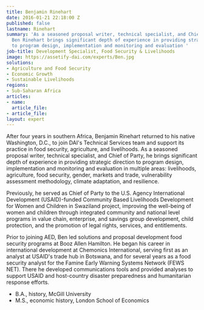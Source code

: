 ```yaml
---
title: Benjamin Rinehart
date: 2016-01-21 22:18:00 Z
published: false
lastname: Rinehart
summary: 'As a seasoned proposal writer, technical specialist, and Chief of Party,
  Ben Rinehart brings significant depth of experience in providing strategic direction
  to program design, implementation and monitoring and evaluation '
job-title: Development Specialist, Food Security & Livelihoods
image: https://assetify-dai.com/experts/Ben.jpg
solutions:
- Agriculture and Food Security
- Economic Growth
- Sustainable Livelihoods
regions:
- Sub-Saharan Africa
articles:
- name: 
  article_file: 
- article_file: 
layout: expert
---
```


After four years in southern Africa, Benjamin Rinehart returned to his native Washington, D.C., to join DAI's Technical Services team and support its practice in food security, agriculture, and livelihoods. As a seasoned proposal writer, technical specialist, and Chief of Party, he brings significant depth of experience in providing strategic direction to program design, implementation and monitoring and evaluation in multiple areas: livelihoods, agriculture, food security, gender, markets and trade, vulnerability assessment methodology, climate adaptation, and resilience.

Previously, he served as Chief of Party to the U.S. Agency International Development (USAID)-funded Community Based Livelihoods Development for Women and Children in Swaziland project, improving the well-being of women and children through integrated community and national level programs in value chain, enterprise, and savings group development, child protection, and the promotion of legal rights, services, and entitlements.

Prior to joining AED, Ben led solutions and proposal development food security programs at Booz Allen Hamilton. He began his career in international development at Chemonics International, serving first as an analyst at USAID's trade hub in Botswana, and for several years as a food security analyst for the Famine Early Warning Systems Network (FEWS NET). There he developed communications tools and provided analyses to support USAID and host-country disaster preparedness and humanitarian response efforts.

* B.A., history, McGill University
* M.S., economic history, London School of Economics
